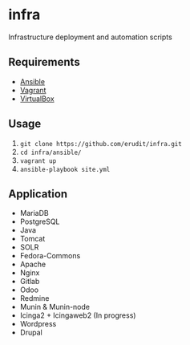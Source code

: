 # infra
Infrastructure deployment and automation scripts

## Requirements

* [Ansible](http://www.ansible.com/)
* [Vagrant](https://www.vagrantup.com/)
* [VirtualBox](https://www.virtualbox.org/)

## Usage

1. `git clone https://github.com/erudit/infra.git`
2. `cd infra/ansible/`
3. `vagrant up`
4. `ansible-playbook site.yml`

## Application

- MariaDB
- PostgreSQL
- Java
- Tomcat
- SOLR
- Fedora-Commons
- Apache
- Nginx
- Gitlab
- Odoo
- Redmine
- Munin & Munin-node
- Icinga2 + Icingaweb2 (In progress)
- Wordpress
- Drupal
